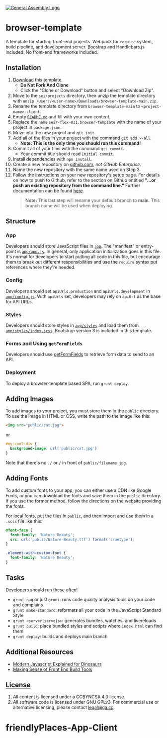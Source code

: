 [![General Assembly Logo](https://camo.githubusercontent.com/1a91b05b8f4d44b5bbfb83abac2b0996d8e26c92/687474703a2f2f692e696d6775722e636f6d2f6b6538555354712e706e67)](https://generalassemb.ly/education/web-development-immersive)

# browser-template

A template for starting front-end projects. Webpack for `require` system, build
pipeline, and development server. Boostrap and Handlebars.js included. No
front-end frameworks included.

## Installation

1. [Download](../../archive/main.zip) this template.
    - **Do Not Fork And Clone**
    - Click the "Clone or Download" button and select "Download Zip".
1. Move to the `sei/projects` directory, then unzip the template directory with
    `unzip /Users/<user-name>/Downloads/browser-template-main.zip`.
1. Rename the template directory from `browser-template-main` to
    `<project-name>-client`.
1. Empty [`README.md`](README.md) and fill with your own content.
1. Replace the `name` `seir-flex-831.browser-template` with the name of
    your project in `package.json`.
2. Move into the new project and `git init`.
3. Add all of the files in your project with the command `git add --all`.
      - **Note: This is the only time you should run this command!**
4. Commit all of your files with the command `git commit`.
      - Your commit title should read `Initial commit`.
5. Install dependencies with `npm install`.
6. Create a new repository on [github.com](https://github.com),
    _not GitHub Enterprise_.
7. Name the new repository with the same name used on Step 3.
8. Follow the instructions on your new repository's setup page. For details on
   how to push to Github, refer to the section on Github entitled **"…or push an existing
   repository from the command line."** Further documentation can be found [here](https://help.github.com/articles/adding-an-existing-project-to-github-using-the-command-line/).
   > **Note:** This last step will rename your default branch to **main**. This branch name will be used when deploying.

## Structure

### App

Developers should store JavaScript files in [`app`](app).
The "manifest" or entry-point is
[`app/app.js`](app/app.js). In general, only
application initialization goes in this file. It's normal for developers to
start putting all code in this file, but encourage them to break out different
responsibilities and use the `require` syntax put references where they're
needed.

### Config

Developers should set `apiUrls.production` and `apiUrls.development` in
[`app/config.js`](app/config.js).  With
`apiUrls` set, developers may rely on `apiUrl` as the base for API
URLs.

### Styles

Developers should store styles in [`app/styles`](app/styles) and load them
from [`app/styles/index.scss`](app/styles/index.scss). Bootstrap version 3 is
included in this template.

### Forms and Using `getFormFields`

Developers should use [getFormFields](get-form-fields.md) to retrieve form data
to send to an API.

### Deployment

To deploy a browser-template based SPA, run `grunt deploy`.

## Adding Images

To add images to your project, you must store them in the `public` directory.
To use the image in HTML or CSS, write the path to the image like this:

```html
<img src="public/cat.jpg">
```
or
```css
#my-cool-div {
  background-image: url('public/cat.jpg')
}
```

Note that there's no `./` or `/` in front of `public/filename.jpg`.

## Adding Fonts

To add custom fonts to your app, you can either use a CDN like Google Fonts, or
you can download the fonts and save them in the `public` directory. If you use
the former method, follow the directions on the website providing the fonts.

For local fonts, put the files in `public`, and then import and use them in a
`.scss` file like this:

```scss
@font-face {
  font-family: 'Nature Beauty';
  src: url('public/Nature-Beauty.ttf') format('truetype');
}

.element-with-custom-font {
  font-family: 'Nature Beauty';
}
```

## Tasks

Developers should run these often!

- `grunt nag` or just `grunt`: runs code quality analysis tools on your code
    and complains
- `grunt make-standard`: reformats all your code in the JavaScript Standard Style
- `grunt <server|serve|s>`: generates bundles, watches, and livereloads
- `grunt build`: place bundled styles and scripts where `index.html` can find
    them
- `grunt deploy`: builds and deploys main branch


## Additional Resources

- [Modern Javascript Explained for Dinosaurs](https://medium.com/@peterxjang/modern-javascript-explained-for-dinosaurs-f695e9747b70)
- [Making Sense of Front End Build Tools](https://medium.freecodecamp.org/making-sense-of-front-end-build-tools-3a1b3a87043b)

## [License](LICENSE)

1. All content is licensed under a CC­BY­NC­SA 4.0 license.
1. All software code is licensed under GNU GPLv3. For commercial use or
    alternative licensing, please contact legal@ga.co.
# friendlyPlaces-App-Client
